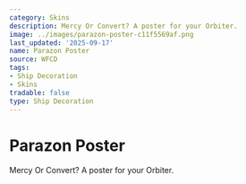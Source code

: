 ```yaml
---
category: Skins
description: Mercy Or Convert? A poster for your Orbiter.
image: ../images/parazon-poster-c11f5569af.png
last_updated: '2025-09-17'
name: Parazon Poster
source: WFCD
tags:
- Ship Decoration
- Skins
tradable: false
type: Ship Decoration
---
```


# Parazon Poster

Mercy Or Convert? A poster for your Orbiter.

